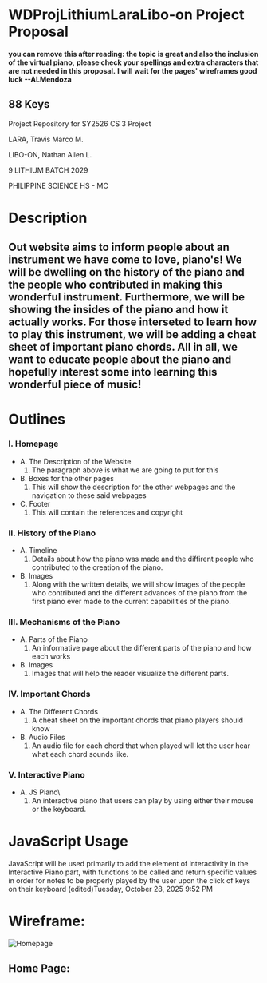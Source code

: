 # WDProjLithiumLaraLibo-on Project Proposal
**you can remove this after reading: the topic is great and also the inclusion of the virtual piano,** 
**please check your spellings and extra characters that are not needed in this proposal.**
**I will wait for the pages' wireframes good luck --ALMendoza**

## 88 Keys 

Project Repository for SY2526 CS 3 Project 

LARA, Travis Marco M.

LIBO-ON, Nathan Allen L.

9 LITHIUM BATCH 2029

PHILIPPINE SCIENCE HS - MC 

# Description

## Out website aims to inform people about an instrument we have come to love, piano's! We will be dwelling on the history of the piano and the people who contributed in making this wonderful instrument. Furthermore, we will be showing the insides of the piano and how it actually works. For those interseted to learn how to play this instrument, we will be adding a cheat sheet of important piano chords. All in all, we want to educate people about the piano and hopefully interest some into learning this wonderful piece of music!

# Outlines

### **I. Homepage** 
  * A. The Description of the Website
    1. The paragraph above is what we are going to put for this
  * B. Boxes for the other pages
    1. This will show the description for the other webpages and the navigation to these said webpages
  * C. Footer
    1. This will contain the references and copyright
### **II. History of the Piano**
  * A. Timeline
    1. Details about how the piano was made and the diffirent people who contributed to the creation of the piano.
  * B. Images
    1. Along with the written details, we will show images of the people who contributed and the different advances of the piano from the first piano ever made to the current capabilities of the piano.
### **III. Mechanisms of the Piano**
  * A. Parts of the Piano
    1. An informative page about the different parts of the piano and how each works
  * B. Images
    1. Images that will help the reader visualize the different parts.
### **IV. Important Chords** 
  * A. The Different Chords
    1. A cheat sheet on the important chords that piano players should know
  * B. Audio Files
    1. An audio file for each chord that when played will let the user hear what each chord sounds like.
### **V. Interactive Piano**
  * A. JS Piano\
    1. An interactive piano that users can play by using either their mouse or the keyboard.


# JavaScript Usage
JavaScript will be used primarily to add the element of interactivity in the Interactive Piano part, with functions to be called and return specific values in order for notes to be properly played by the user upon the click of keys on their keyboard (edited)Tuesday, October 28, 2025 9:52 PM


# Wireframe:
![Homepage](assets/homepage.jpg "Mountain View")

## Home Page: 


